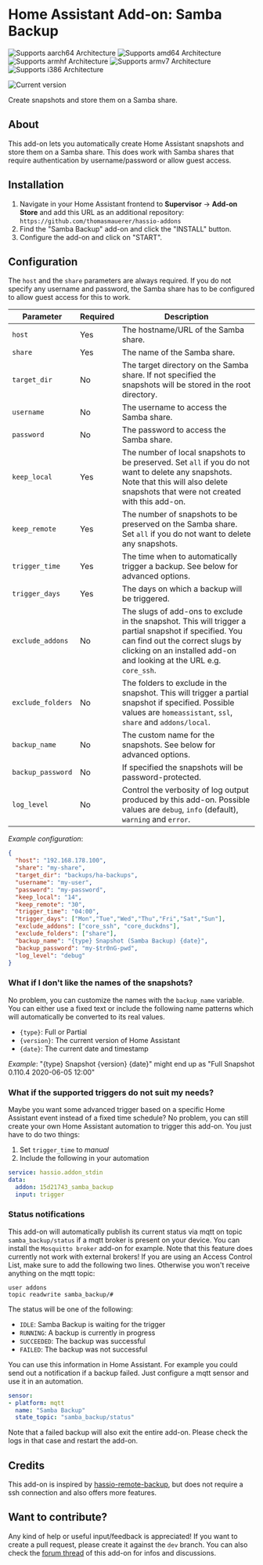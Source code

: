# Home Assistant Add-on: Samba Backup

![Supports aarch64 Architecture][aarch64-shield] ![Supports amd64 Architecture][amd64-shield] ![Supports armhf Architecture][armhf-shield] ![Supports armv7 Architecture][armv7-shield] ![Supports i386 Architecture][i386-shield]

![Current version][version]

Create snapshots and store them on a Samba share.

## About

This add-on lets you automatically create Home Assistant snapshots and store them on a Samba share. This does work with Samba shares that require authentication by username/password or allow guest access.

## Installation

1. Navigate in your Home Assistant frontend to **Supervisor** -> **Add-on Store** and add this URL as an additional repository: `https://github.com/thomasmauerer/hassio-addons`
2. Find the "Samba Backup" add-on and click the "INSTALL" button.
3. Configure the add-on and click on "START".

## Configuration

The `host` and the `share` parameters are always required. If you do not specify any username and password, the Samba share has to be configured to allow guest access for this to work.

|Parameter|Required|Description|
|---------|--------|-----------|
|`host`|Yes|The hostname/URL of the Samba share.|
|`share`|Yes|The name of the Samba share.|
|`target_dir`|No|The target directory on the Samba share. If not specified the snapshots will be stored in the root directory.|
|`username`|No|The username to access the Samba share.|
|`password`|No|The password to access the Samba share.|
|`keep_local`|Yes|The number of local snapshots to be preserved. Set `all` if you do not want to delete any snapshots. Note that this will also delete snapshots that were not created with this add-on.|
|`keep_remote`|Yes|The number of snapshots to be preserved on the Samba share. Set `all` if you do not want to delete any snapshots.|
|`trigger_time`|Yes|The time when to automatically trigger a backup. See below for advanced options.|
|`trigger_days`|Yes|The days on which a backup will be triggered.|
|`exclude_addons`|No|The slugs of add-ons to exclude in the snapshot. This will trigger a partial snapshot if specified. You can find out the correct slugs by clicking on an installed add-on and looking at the URL e.g. `core_ssh`.|
|`exclude_folders`|No|The folders to exclude in the snapshot. This will trigger a partial snapshot if specified. Possible values are `homeassistant`, `ssl`, `share` and `addons/local`.|
|`backup_name`|No|The custom name for the snapshots. See below for advanced options.|
|`backup_password`|No|If specified the snapshots will be password-protected.|
|`log_level`|No|Control the verbosity of log output produced by this add-on. Possible values are `debug`, `info` (default), `warning` and `error`.|

_Example configuration_:
```json
{
  "host": "192.168.178.100",
  "share": "my-share",
  "target_dir": "backups/ha-backups",
  "username": "my-user",
  "password": "my-password",
  "keep_local": "14",
  "keep_remote": "30",
  "trigger_time": "04:00",
  "trigger_days": ["Mon","Tue","Wed","Thu","Fri","Sat","Sun"],
  "exclude_addons": ["core_ssh", "core_duckdns"],
  "exclude_folders": ["share"],
  "backup_name": "{type} Snapshot (Samba Backup) {date}",
  "backup_password": "my-$tr0nG-pwd",
  "log_level": "debug"
}
```

### What if I don't like the names of the snapshots?

No problem, you can customize the names with the `backup_name` variable. You can either use a fixed text or include the following name patterns which will automatically be converted to its real values.

- `{type}`: Full or Partial
- `{version}`: The current version of Home Assistant
- `{date}`: The current date and timestamp

_Example_: "{type} Snapshot {version} {date}" might end up as "Full Snapshot 0.110.4 2020-06-05 12:00"


### What if the supported triggers do not suit my needs?

Maybe you want some advanced trigger based on a specific Home Assistant event instead of a fixed time schedule? No problem, you can still create your own Home Assistant automation to trigger this add-on. You just have to do two things:

1. Set `trigger_time` to *manual*
2. Include the following in your automation
```yaml
service: hassio.addon_stdin
data:
  addon: 15d21743_samba_backup
  input: trigger
```

### Status notifications

This add-on will automatically publish its current status via mqtt on topic `samba_backup/status` if a mqtt broker is present on your device. You can install the `Mosquitto broker` add-on for example. Note that this feature does currently not work with external brokers! If you are using an Access Control List, make sure to add the following two lines. Otherwise you won't receive anything on the mqtt topic:

```
user addons
topic readwrite samba_backup/#
```

The status will be one of the following:

- `IDLE`: Samba Backup is waiting for the trigger
- `RUNNING`: A backup is currently in progress
- `SUCCEEDED`: The backup was successful
- `FAILED`: The backup was not successful

You can use this information in Home Assistant. For example you could send out a notification if a backup failed. Just configure a mqtt sensor and use it in an automation.

```yaml
sensor:
- platform: mqtt
  name: "Samba Backup"
  state_topic: "samba_backup/status"
```
Note that a failed backup will also exit the entire add-on. Please check the logs in that case and restart the add-on.

## Credits
This add-on is inspired by [hassio-remote-backup](https://github.com/overkill32/hassio-remote-backup), but does not require a ssh connection and also offers more features.

## Want to contribute?

Any kind of help or useful input/feedback is appreciated! If you want to create a pull request, please create it against the `dev` branch. You can also check the [forum thread](https://community.home-assistant.io/t/samba-backup-create-and-store-snapshots-on-a-samba-share/199471) of this add-on for infos and discussions.

[aarch64-shield]: https://img.shields.io/badge/aarch64-yes-green.svg
[amd64-shield]: https://img.shields.io/badge/amd64-yes-green.svg
[armhf-shield]: https://img.shields.io/badge/armhf-yes-green.svg
[armv7-shield]: https://img.shields.io/badge/armv7-yes-green.svg
[i386-shield]: https://img.shields.io/badge/i386-yes-green.svg
[version]: https://img.shields.io/badge/version-v2.5-blue.svg
